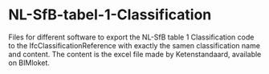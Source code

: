 # NL-SfB-tabel-1-Classification

Files for different software to export the NL-SfB table 1 Classification code to the IfcClassificationReference with exactly the samen classification name and content. 
The content is the excel file made by Ketenstandaard, available on BIMloket.
